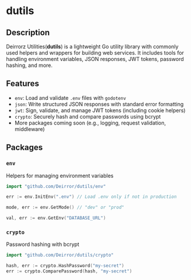 # dutils

Description
-

Deirrorz Utilities(**dutils**) is a lightweight Go utility library with commonly used helpers and wrappers for building web services. It includes tools for handling environment variables, JSON responses, JWT tokens, password hashing, and more.

## Features

- `env`: Load and validate `.env` files with `godotenv`  
- `json`: Write structured JSON responses with standard error formatting  
- `jwt`: Sign, validate, and manage JWT tokens (including cookie helpers)  
- `crypto`: Securely hash and compare passwords using bcrypt  
- More packages coming soon (e.g., logging, request validation, middleware)


## Packages

### `env`

Helpers for managing environment variables

```go
import "github.com/Deirror/dutils/env"

err := env.InitEnv(".env") // Load .env only if not in production

mode, err := env.GetMode() // "dev" or "prod"

val, err := env.GetEnv("DATABASE_URL")
```

### `crypto`

Password hashing with bcrypt

```go
import "github.com/Deirror/dutils/crypto"

hash, err := crypto.HashPassword("my-secret")
err := crypto.ComparePassword(hash, "my-secret")
```


